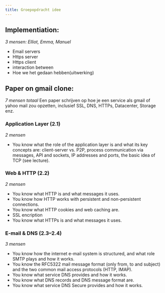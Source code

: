 ```yaml
---
title: Groepopdracht idee
---
```


## Implementiation:
*3 mensen: Elliot, Emma, Manuel*
- Email servers
- Https server 
- Https client
- interaction between
- Hoe we het gedaan hebben(uitwerking)

## Paper on gmail clone:
*7 mensen totaal*
Een paper schrijven op hoe je een service als gmail of yahoo mail zou opzetten, inclusief SSL, DNS, HTTPs, Datacenter, Storage enz. 

### Application Layer (2.1) 
*2 mensen*
- You know what the role of the application layer is and what its key concepts are: client-server vs. P2P, process communication via messages, API and sockets, IP addresses and ports, the basic idea of TCP (see lecture).

### Web & HTTP (2.2)
*2 mensen*
- You know what HTTP is and what messages it uses.
- You know how HTTP works with persistent and non-persistent connections.
- You know what HTTP cookies and web caching are.
- SSL encription 
- You know what HTTPs is and what messages it uses. 

### E-mail & DNS (2.3–2.4)
*3 mensen*
- You know how the internet e-mail system is structured, and what role SMTP plays and how it works.
- You know the RFC5322 mail message format (only from, to and subject) and the two common mail access protocols (HTTP, IMAP).
- You know what service DNS provides and how it works.
- You know what DNS records and DNS message format are.
- You know what service DNS Secure provides and how it works. 